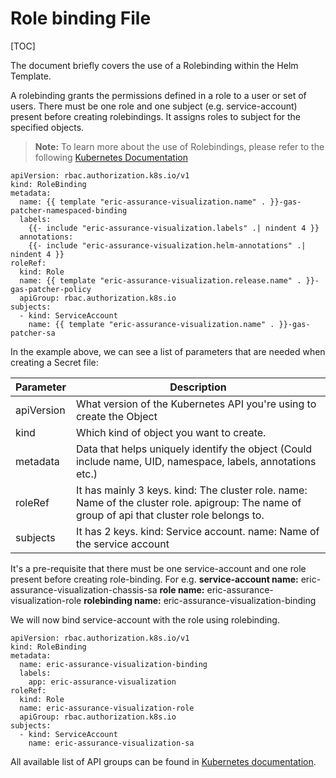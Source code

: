 # Role binding File

[TOC]


The document briefly covers the use of a Rolebinding within the Helm Template.

A rolebinding grants the permissions defined in a role to a user or set of users.
There must be one role and one subject (e.g. service-account) present before creating rolebindings.
It assigns roles to subject for the specified objects.

> **Note:** To learn more about the use of Rolebindings, please refer to the following [Kubernetes Documentation](https://kubernetes.io/docs/reference/access-authn-authz/rbac/#rolebinding-and-clusterrolebinding)


```
apiVersion: rbac.authorization.k8s.io/v1
kind: RoleBinding
metadata:
  name: {{ template "eric-assurance-visualization.name" . }}-gas-patcher-namespaced-binding
  labels:
    {{- include "eric-assurance-visualization.labels" .| nindent 4 }}
  annotations:
    {{- include "eric-assurance-visualization.helm-annotations" .| nindent 4 }}
roleRef:
  kind: Role
  name: {{ template "eric-assurance-visualization.release.name" . }}-gas-patcher-policy
  apiGroup: rbac.authorization.k8s.io
subjects:
  - kind: ServiceAccount
    name: {{ template "eric-assurance-visualization.name" . }}-gas-patcher-sa
```


In the example above, we can see a list of parameters that are needed when creating a Secret file:

| Parameter   | Description                                                                                                                                    |
|-------------|------------------------------------------------------------------------------------------------------------------------------------------------|
| apiVersion  | What version of the Kubernetes API you're using to create the Object                                                                           |
| kind        | Which kind of object you want to create.                                                                                                       |
| metadata    | Data that helps uniquely identify the object (Could include name, UID, namespace, labels, annotations etc.)                                    |
| roleRef     | It has mainly 3 keys. kind: The cluster role. name: Name of the cluster role. apigroup: The name of group of api that cluster role belongs to. |
| subjects    | It has 2 keys. kind: Service account. name: Name of the service account                                                                        |


It's a pre-requisite that there must be one service-account and one role present before creating role-binding.
For e.g.
**service-account name:** eric-assurance-visualization-chassis-sa
**role name:** eric-assurance-visualization-role
**rolebinding name:** eric-assurance-visualization-binding

We will now bind service-account with the role using rolebinding.

```
apiVersion: rbac.authorization.k8s.io/v1
kind: RoleBinding
metadata:
  name: eric-assurance-visualization-binding
  labels:
    app: eric-assurance-visualization
roleRef:
  kind: Role
  name: eric-assurance-visualization-role
  apiGroup: rbac.authorization.k8s.io
subjects:
  - kind: ServiceAccount
    name: eric-assurance-visualization-sa
```


All available list of API groups can be found in [Kubernetes documentation](https://kubernetes.io/docs/reference/generated/kubernetes-api/v1.24/#-strong-api-groups-strong-).
